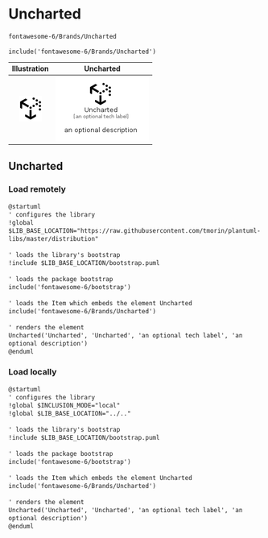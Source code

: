 # Uncharted


```text
fontawesome-6/Brands/Uncharted
```

```text
include('fontawesome-6/Brands/Uncharted')
```



| Illustration | Uncharted |
| :---: | :---: |
| ![illustration for Illustration](../../fontawesome-6/Brands/Uncharted.png) | ![illustration for Uncharted](../../fontawesome-6/Brands/Uncharted.Local.png) |




## Uncharted

### Load remotely
```plantuml
@startuml
' configures the library
!global $LIB_BASE_LOCATION="https://raw.githubusercontent.com/tmorin/plantuml-libs/master/distribution"

' loads the library's bootstrap
!include $LIB_BASE_LOCATION/bootstrap.puml

' loads the package bootstrap
include('fontawesome-6/bootstrap')

' loads the Item which embeds the element Uncharted
include('fontawesome-6/Brands/Uncharted')

' renders the element
Uncharted('Uncharted', 'Uncharted', 'an optional tech label', 'an optional description')
@enduml
```

### Load locally
```plantuml
@startuml
' configures the library
!global $INCLUSION_MODE="local"
!global $LIB_BASE_LOCATION="../.."

' loads the library's bootstrap
!include $LIB_BASE_LOCATION/bootstrap.puml

' loads the package bootstrap
include('fontawesome-6/bootstrap')

' loads the Item which embeds the element Uncharted
include('fontawesome-6/Brands/Uncharted')

' renders the element
Uncharted('Uncharted', 'Uncharted', 'an optional tech label', 'an optional description')
@enduml
```

